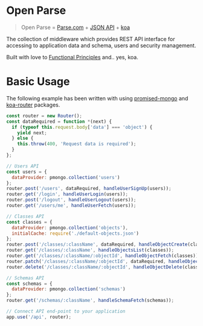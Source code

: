 Open Parse
==========

> Open Parse = [Parse.com](https://parse.com/docs/rest/guide) + [JSON API](http://jsonapi.org/format/) + [koa](https://github.com/koajs/koa)

The collection of middleware which provides REST API interface for accessing to application data and schema, users and security management.

Built with love to [Functional Principles](https://drboolean.gitbooks.io/mostly-adequate-guide/content/) and.. yes, koa.

# Basic Usage

The following example has been written with using [promised-mongo](https://github.com/gordonmleigh/promised-mongo) and [koa-router](https://github.com/alexmingoia/koa-router) packages. 

```javascript
const router = new Router();
const dataRequired = function *(next) {
  if (typeof this.request.body['data'] === 'object') {
    yield next;
  } else {
    this.throw(400, 'Request data is required');
  }
};

// Users API
const users = {
  dataProvider: pmongo.collection('users')
};
router.post('/users', dataRequired, handleUserSignUp(users));
router.get('/login', handleUserLogin(users));
router.post('/logout', handleUserLogout(users));
router.get('/users/me', handleUserFetch(users));

// Classes API
const classes = {
  dataProvider: pmongo.collection('objects'),
  initialCache: require('./default-objects.json')
};
router.post('/classes/:className', dataRequired, handleObjectCreate(classes));
router.get('/classes/:className', handleObjectsList(classes));
router.get('/classes/:className/:objectId', handleObjectFetch(classes));
router.patch('/classes/:className/:objectId', dataRequired, handleObjectUpdate(classes));
router.delete('/classes/:className/:objectId', handleObjectDelete(classes));

// Schemas API
const schemas = {
  dataProvider: pmongo.collection('schemas')
};
router.get('/schemas/:className', handleSchemaFetch(schemas));

// Connect API end-point to your application
app.use('/api', router);
```

